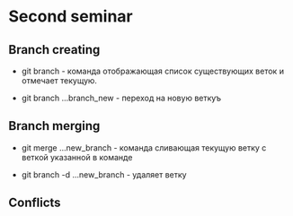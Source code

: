 # Second seminar

## Branch creating

* git branch - команда отображающая список существующих веток и отмечает текущую.

* git branch ...branch_new - переход на новую веткуъ

## Branch merging

* git merge ...new_branch - команда сливающая текущую ветку с веткой указанной в команде

* git branch -d ...new_branch - удаляет ветку

## Conflicts
